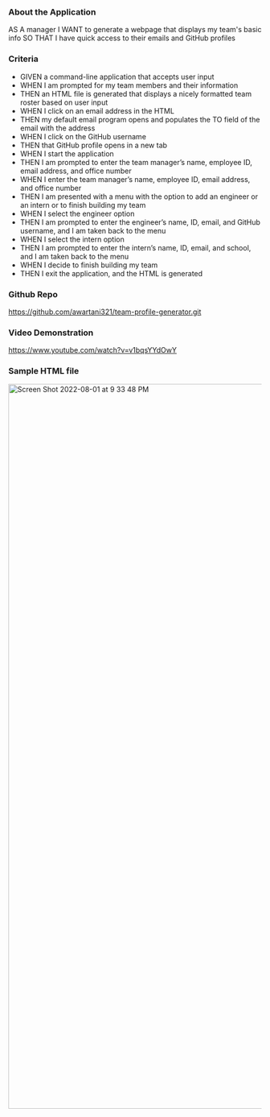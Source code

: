 ### About the Application
AS A manager
I WANT to generate a webpage that displays my team's basic info
SO THAT I have quick access to their emails and GitHub profiles
### Criteria 
* GIVEN a command-line application that accepts user input
* WHEN I am prompted for my team members and their information
* THEN an HTML file is generated that displays a nicely formatted team roster based on user input
* WHEN I click on an email address in the HTML
* THEN my default email program opens and populates the TO field of the email with the address
* WHEN I click on the GitHub username
* THEN that GitHub profile opens in a new tab
* WHEN I start the application
* THEN I am prompted to enter the team manager’s name, employee ID, email address, and office number
* WHEN I enter the team manager’s name, employee ID, email address, and office number
* THEN I am presented with a menu with the option to add an engineer or an intern or to finish building my team
* WHEN I select the engineer option
* THEN I am prompted to enter the engineer’s name, ID, email, and GitHub username, and I am taken back to the menu
* WHEN I select the intern option
* THEN I am prompted to enter the intern’s name, ID, email, and school, and I am taken back to the menu
* WHEN I decide to finish building my team
* THEN I exit the application, and the HTML is generated

### Github Repo 
https://github.com/awartani321/team-profile-generator.git

### Video Demonstration 

https://www.youtube.com/watch?v=v1bqsYYdOwY

### Sample HTML file 

<img width="1440" alt="Screen Shot 2022-08-01 at 9 33 48 PM" src="https://user-images.githubusercontent.com/103685355/182272800-d2ccb475-453e-43eb-9152-2e2b8c178944.png">
